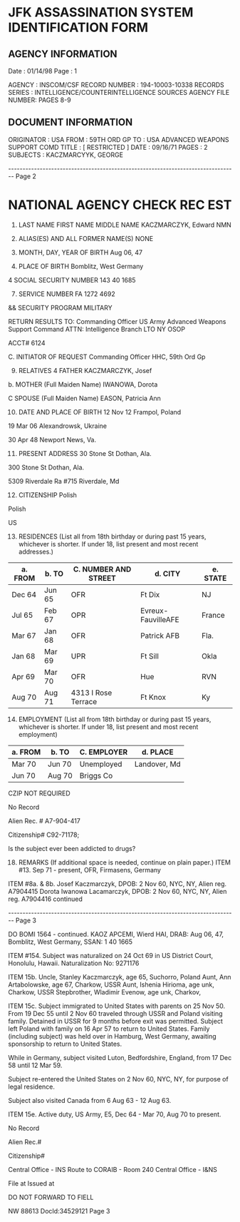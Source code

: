 # JFK ASSASSINATION SYSTEM IDENTIFICATION FORM

## AGENCY INFORMATION

Date : 01/14/98
Page : 1

AGENCY : INSCOM/CSF
RECORD NUMBER : 194-10003-10338
RECORDS SERIES : INTELLIGENCE/COUNTERINTELLIGENCE SOURCES
AGENCY FILE NUMBER: PAGES 8-9

## DOCUMENT INFORMATION

ORIGINATOR : USA
FROM : 59TH ORD GP
TO : USA ADVANCED WEAPONS SUPPORT COMD
TITLE : [ RESTRICTED ]
DATE : 09/16/71
PAGES : 2
SUBJECTS : KACZMARCYYK, GEORGE


-------------------------------------------------------------------------------- Page 2

# NATIONAL AGENCY CHECK REC EST

1. LAST NAME FIRST NAME MIDDLE NAME
   KACZMARCZYK, Edward NMN

3. ALIAS(ES) AND ALL FORMER NAME(S)
   NONE

5. MONTH, DAY, YEAR OF BIRTH
   Aug 06, 47

6. PLACE OF BIRTH
   Bomblitz, West Germany

4 SOCIAL SECURITY NUMBER
143 40 1685

7. SERVICE NUMBER
   FA 1272 4692

&& SECURITY PROGRAM
MILITARY

RETURN RESULTS TO:
Commanding Officer
US Army Advanced Weapons Support Command
ATTN: Intelligence Branch
LTO NY OSOP

ACCT# 6124

C. INITIATOR OF REQUEST
Commanding Officer
HHC, 59th Ord Gp

9. RELATIVES
   4 FATHER
   KACZMARCZYK, Josef

b. MOTHER (Full Maiden Name)
IWANOWA, Dorota

C SPOUSE (Full Maiden Name)
EASON, Patricia Ann

10. DATE AND PLACE OF BIRTH
    12 Nov 12
    Frampol, Poland

19 Mar 06
Alexandrowsk, Ukraine

30 Apr 48
Newport News, Va.

11. PRESENT ADDRESS
    30 Stone St
    Dothan, Ala.

300 Stone St
Dothan, Ala.

5309 Riverdale Ra #715
Riverdale, Md

12. CITIZENSHIP
    Polish

Polish

US

13. RESIDENCES (List all from 18th birthday or during past 15 years, whichever is shorter. If under 18, list present and most recent addresses.)

| a. FROM | b. TO  | C. NUMBER AND STREET | d. CITY            | e. STATE |
| ------- | ------ | -------------------- | ------------------ | -------- |
| Dec 64  | Jun 65 | OFR                  | Ft Dix             | NJ       |
| Jul 65  | Feb 67 | OPR                  | Evreux-FauvilleAFE | France   |
| Mar 67  | Jan 68 | OFR                  | Patrick AFB        | Fla.     |
| Jan 68  | Mar 69 | UPR                  | Ft Sill            | Okla     |
| Apr 69  | Mar 70 | OFR                  | Hue                | RVN      |
| Aug 70  | Aug 71 | 4313 I Rose Terrace  | Ft Knox            | Ky       |

14. EMPLOYMENT (List all from 18th birthday or during past 15 years, whichever is shorter. If under 18, list present and most recent employment)

| a. FROM | b. TO  | C. EMPLOYER | d. PLACE     |
| ------- | ------ | ----------- | ------------ |
| Mar 70  | Jun 70 | Unemployed  | Landover, Md |
| Jun 70  | Aug 70 | Briggs Co   |              |

CZIP NOT REQUIRED

No Record

Alien Rec. # A7-904-417

Citizenship# C92-71178;

Is the subject ever been addicted to drugs?

18. REMARKS (If additional space is needed, continue on plain paper.)
    ITEM #13. Sep 71 - present, OFR, Firmasens, Germany

ITEM #8a. & 8b.
Josef Kaczmarczyk, DPOB: 2 Nov 60, NYC, NY, Alien reg. A7904415
Dorota Iwanowa Lacamarczyk, DPOB: 2 Nov 60, NYC, NY, Alien reg. A7904416 continued


-------------------------------------------------------------------------------- Page 3

DO BOMI 1564 - continued. KAOZ APCEMI, Wierd HAI, DRAB: Aug 06, 47, Bomblitz,
West Germany, SSAN: 1 40 1665

ITEM #154. Subject was naturalized on 24 Oct 69 in US District Court, Honolulu,
Hawaii. Naturalization No: 9271176

ITEM 15b.
Uncle,
Stanley Kaczmarczyk, age 65, Suchorro, Poland
Aunt,
Ann Artabolowske, age 67, Charkow, USSR
Aunt,
Ishenia Hirioma, age unk, Charkow, USSR
Stepbrother, Wladimir Evenow, age unk, Charkov,

ITEM 15c.
Subject immigrated to United States with parents on 25 Nov 50. From 19 Dec 55
until 2 Nov 60 traveled through USSR and Poland visiting family. Detained
in USSR for 9 months before exit was permitted. Subject left Poland with family
on 16 Apr 57 to return to United States. Family (including subject) was held
over in Hamburg, West Germany, awaiting sponsorship to return to United States.

While in Germany, subject visited Luton, Bedfordshire, England, from 17 Dec 58
until 12 Mar 59.

Subject re-entered the United States on 2 Nov 60, NYC, NY, for purpose of
legal residence.

Subject also visited Canada from 6 Aug 63 - 12 Aug 63.

ITEM 15e.
Active duty, US Army, E5, Dec 64 - Mar 70, Aug 70 to present.


No Record

Alien Rec.#

Citizenship#

Central Office - INS Route to CORAIB - Room 240
Central Office - I&NS

File at
Issued at

DO NOT FORWARD TO FIELL

NW 88613 DocId:34529121 Page 3
